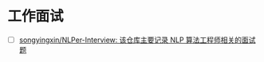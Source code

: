 # 工作面试

- [ ] [songyingxin/NLPer-Interview: 该仓库主要记录 NLP 算法工程师相关的面试题](https://github.com/songyingxin/NLPer-Interview)
